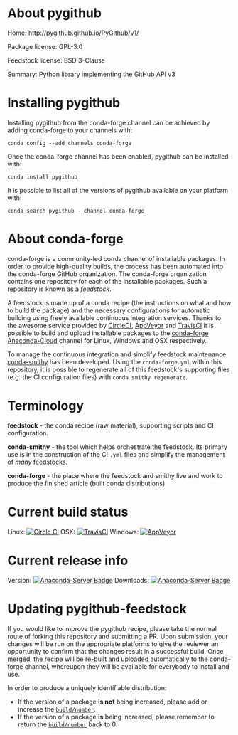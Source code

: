 About pygithub
==============

Home: http://pygithub.github.io/PyGithub/v1/

Package license: GPL-3.0

Feedstock license: BSD 3-Clause

Summary: Python library implementing the GitHub API v3



Installing pygithub
===================

Installing pygithub from the conda-forge channel can be achieved by adding conda-forge to your channels with:

```
conda config --add channels conda-forge
```

Once the conda-forge channel has been enabled, pygithub can be installed with:

```
conda install pygithub
```

It is possible to list all of the versions of pygithub available on your platform with:

```
conda search pygithub --channel conda-forge
```


About conda-forge
=================

conda-forge is a community-led conda channel of installable packages.
In order to provide high-quality builds, the process has been automated into the
conda-forge GitHub organization. The conda-forge organization contains one repository 
for each of the installable packages. Such a repository is known as a *feedstock*.

A feedstock is made up of a conda recipe (the instructions on what and how to build
the package) and the necessary configurations for automatic building using freely
available continuous integration services. Thanks to the awesome service provided by
[CircleCI](https://circleci.com/), [AppVeyor](http://www.appveyor.com/)
and [TravisCI](https://travis-ci.org/) it is possible to build and upload installable
packages to the [conda-forge](https://anaconda.org/conda-forge)
[Anaconda-Cloud](http://docs.anaconda.org/) channel for Linux, Windows and OSX respectively.

To manage the continuous integration and simplify feedstock maintenance
[conda-smithy](http://github.com/conda-forge/conda-smithy) has been developed.
Using the ``conda-forge.yml`` within this repository, it is possible to regenerate all of
this feedstock's supporting files (e.g. the CI configuration files) with ``conda smithy regenerate``.


Terminology
===========

**feedstock** - the conda recipe (raw material), supporting scripts and CI configuration.

**conda-smithy** - the tool which helps orchestrate the feedstock.
                   Its primary use is in the construction of the CI ``.yml`` files
                   and simplify the management of *many* feedstocks.

**conda-forge** - the place where the feedstock and smithy live and work to
                  produce the finished article (built conda distributions)

Current build status
====================

Linux: [![Circle CI](https://circleci.com/gh/conda-forge/pygithub-feedstock.svg?style=svg)](https://circleci.com/gh/conda-forge/pygithub-feedstock)
OSX: [![TravisCI](https://travis-ci.org/conda-forge/pygithub-feedstock.svg?branch=master)](https://travis-ci.org/conda-forge/pygithub-feedstock) 
Windows: [![AppVeyor](https://ci.appveyor.com/api/projects/status/github/conda-forge/pygithub-feedstock?svg=True)](https://ci.appveyor.com/project/conda-forge/pygithub-feedstock/branch/master)

Current release info
====================
Version: [![Anaconda-Server Badge](https://anaconda.org/conda-forge/pygithub/badges/version.svg)](https://anaconda.org/conda-forge/pygithub)
Downloads: [![Anaconda-Server Badge](https://anaconda.org/conda-forge/pygithub/badges/downloads.svg)](https://anaconda.org/conda-forge/pygithub)


Updating pygithub-feedstock
===========================

If you would like to improve the pygithub recipe, please take the normal
route of forking this repository and submitting a PR. Upon submission, your changes will
be run on the appropriate platforms to give the reviewer an opportunity to confirm that the
changes result in a successful build. Once merged, the recipe will be re-built and uploaded
automatically to the conda-forge channel, whereupon they will be available for everybody to
install and use.

In order to produce a uniquely identifiable distribution:
 * If the version of a package **is not** being increased, please add or increase
   the [``build/number``](http://conda.pydata.org/docs/building/meta-yaml.html#build-number-and-string). 
 * If the version of a package **is** being increased, please remember to return
   the [``build/number``](http://conda.pydata.org/docs/building/meta-yaml.html#build-number-and-string)
   back to 0.
